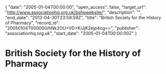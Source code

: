 {
  "date": "2005-01-04T00:00:00", 
  "open_access": false, 
  "target_url": "http://www.associationhq.org.uk/bshpwebsite/", 
  "description": "", 
  "end_date": "2013-04-30T23:59:59Z", 
  "title": "British Society for the History of Pharmacy", 
  "record_id": "20050104T000000/hNk2OU+VD+KiJjK2ejp4og==", 
  "publisher": "associationhq.org.uk", 
  "start_date": "2005-01-04T00:00:00Z"
}

# British Society for the History of Pharmacy

